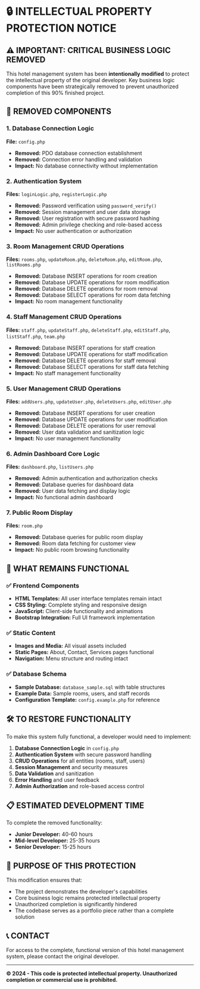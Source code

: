# 🔒 INTELLECTUAL PROPERTY PROTECTION NOTICE

## ⚠️ IMPORTANT: CRITICAL BUSINESS LOGIC REMOVED

This hotel management system has been **intentionally modified** to protect the intellectual property of the original developer. Key business logic components have been strategically removed to prevent unauthorized completion of this 90% finished project.

## 🚫 REMOVED COMPONENTS

### 1. Database Connection Logic
**File:** `config.php`
- **Removed:** PDO database connection establishment
- **Removed:** Connection error handling and validation
- **Impact:** No database connectivity without implementation

### 2. Authentication System
**Files:** `loginLogic.php`, `registerLogic.php`
- **Removed:** Password verification using `password_verify()`
- **Removed:** Session management and user data storage
- **Removed:** User registration with secure password hashing
- **Removed:** Admin privilege checking and role-based access
- **Impact:** No user authentication or authorization

### 3. Room Management CRUD Operations
**Files:** `rooms.php`, `updateRoom.php`, `deleteRoom.php`, `editRoom.php`, `listRooms.php`
- **Removed:** Database INSERT operations for room creation
- **Removed:** Database UPDATE operations for room modification
- **Removed:** Database DELETE operations for room removal
- **Removed:** Database SELECT operations for room data fetching
- **Impact:** No room management functionality

### 4. Staff Management CRUD Operations
**Files:** `staff.php`, `updateStaff.php`, `deleteStaff.php`, `editStaff.php`, `listStaff.php`, `team.php`
- **Removed:** Database INSERT operations for staff creation
- **Removed:** Database UPDATE operations for staff modification
- **Removed:** Database DELETE operations for staff removal
- **Removed:** Database SELECT operations for staff data fetching
- **Impact:** No staff management functionality

### 5. User Management CRUD Operations
**Files:** `addUsers.php`, `updateUser.php`, `deleteUsers.php`, `editUser.php`
- **Removed:** Database INSERT operations for user creation
- **Removed:** Database UPDATE operations for user modification
- **Removed:** Database DELETE operations for user removal
- **Removed:** User data validation and sanitization logic
- **Impact:** No user management functionality

### 6. Admin Dashboard Core Logic
**Files:** `dashboard.php`, `listUsers.php`
- **Removed:** Admin authentication and authorization checks
- **Removed:** Database queries for dashboard data
- **Removed:** User data fetching and display logic
- **Impact:** No functional admin dashboard

### 7. Public Room Display
**Files:** `room.php`
- **Removed:** Database queries for public room display
- **Removed:** Room data fetching for customer view
- **Impact:** No public room browsing functionality

## 🔧 WHAT REMAINS FUNCTIONAL

### ✅ Frontend Components
- **HTML Templates:** All user interface templates remain intact
- **CSS Styling:** Complete styling and responsive design
- **JavaScript:** Client-side functionality and animations
- **Bootstrap Integration:** Full UI framework implementation

### ✅ Static Content
- **Images and Media:** All visual assets included
- **Static Pages:** About, Contact, Services pages functional
- **Navigation:** Menu structure and routing intact

### ✅ Database Schema
- **Sample Database:** `database_sample.sql` with table structures
- **Example Data:** Sample rooms, users, and staff records
- **Configuration Template:** `config.example.php` for reference

## 🛠️ TO RESTORE FUNCTIONALITY

To make this system fully functional, a developer would need to implement:

1. **Database Connection Logic** in `config.php`
2. **Authentication System** with secure password handling
3. **CRUD Operations** for all entities (rooms, staff, users)
4. **Session Management** and security measures
5. **Data Validation** and sanitization
6. **Error Handling** and user feedback
7. **Admin Authorization** and role-based access control

## 📋 ESTIMATED DEVELOPMENT TIME

To complete the removed functionality:
- **Junior Developer:** 40-60 hours
- **Mid-level Developer:** 25-35 hours  
- **Senior Developer:** 15-25 hours

## 🎯 PURPOSE OF THIS PROTECTION

This modification ensures that:
- The project demonstrates the developer's capabilities
- Core business logic remains protected intellectual property
- Unauthorized completion is significantly hindered
- The codebase serves as a portfolio piece rather than a complete solution

## 📞 CONTACT

For access to the complete, functional version of this hotel management system, please contact the original developer.

---

**© 2024 - This code is protected intellectual property. Unauthorized completion or commercial use is prohibited.**
